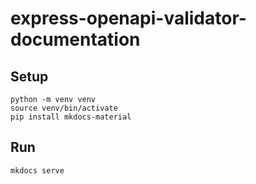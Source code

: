 # express-openapi-validator-documentation

## Setup
```shell
python -m venv venv
source venv/bin/activate
pip install mkdocs-material
```

## Run
```shell
mkdocs serve
```